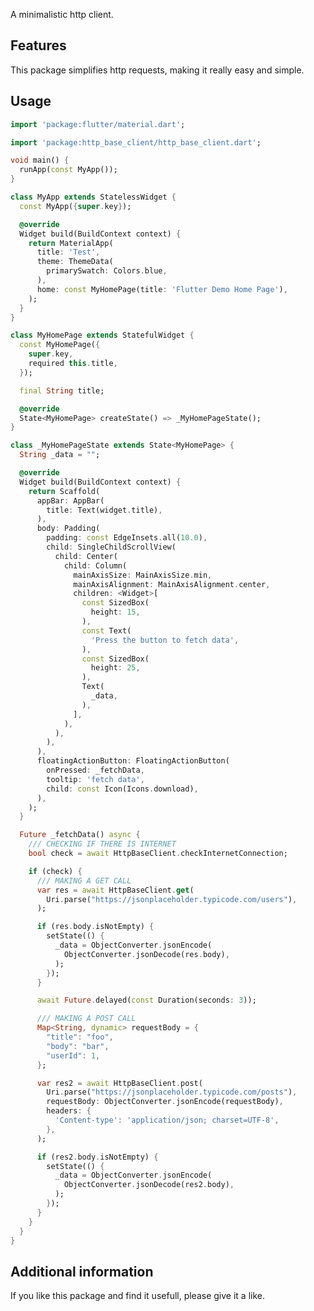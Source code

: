 <!-- 
This README describes the package. If you publish this package to pub.dev,
this README's contents appear on the landing page for your package.

For information about how to write a good package README, see the guide for
[writing package pages](https://dart.dev/guides/libraries/writing-package-pages). 

For general information about developing packages, see the Dart guide for
[creating packages](https://dart.dev/guides/libraries/create-library-packages)
and the Flutter guide for
[developing packages and plugins](https://flutter.dev/developing-packages). 
-->

A minimalistic http client.
## Features

This package simplifies http requests, making it really easy and simple.

<!--
NOTE: since the package 'universal_io' is returning an error when trying to invoke the method InternetAddress.lookup('address'), the getter checkInternetConnection will ALWAYS return true if the code was compiled to javascript. Otherwise it`s functionality remains unchanged 
-->

## Usage

```dart
import 'package:flutter/material.dart';

import 'package:http_base_client/http_base_client.dart';

void main() {
  runApp(const MyApp());
}

class MyApp extends StatelessWidget {
  const MyApp({super.key});

  @override
  Widget build(BuildContext context) {
    return MaterialApp(
      title: 'Test',
      theme: ThemeData(
        primarySwatch: Colors.blue,
      ),
      home: const MyHomePage(title: 'Flutter Demo Home Page'),
    );
  }
}

class MyHomePage extends StatefulWidget {
  const MyHomePage({
    super.key,
    required this.title,
  });

  final String title;

  @override
  State<MyHomePage> createState() => _MyHomePageState();
}

class _MyHomePageState extends State<MyHomePage> {
  String _data = "";

  @override
  Widget build(BuildContext context) {
    return Scaffold(
      appBar: AppBar(
        title: Text(widget.title),
      ),
      body: Padding(
        padding: const EdgeInsets.all(10.0),
        child: SingleChildScrollView(
          child: Center(
            child: Column(
              mainAxisSize: MainAxisSize.min,
              mainAxisAlignment: MainAxisAlignment.center,
              children: <Widget>[
                const SizedBox(
                  height: 15,
                ),
                const Text(
                  'Press the button to fetch data',
                ),
                const SizedBox(
                  height: 25,
                ),
                Text(
                  _data,
                ),
              ],
            ),
          ),
        ),
      ),
      floatingActionButton: FloatingActionButton(
        onPressed: _fetchData,
        tooltip: 'fetch data',
        child: const Icon(Icons.download),
      ),
    );
  }

  Future _fetchData() async {
    /// CHECKING IF THERE IS INTERNET
    bool check = await HttpBaseClient.checkInternetConnection;

    if (check) {
      /// MAKING A GET CALL
      var res = await HttpBaseClient.get(
        Uri.parse("https://jsonplaceholder.typicode.com/users"),
      );

      if (res.body.isNotEmpty) {
        setState(() {
          _data = ObjectConverter.jsonEncode(
            ObjectConverter.jsonDecode(res.body),
          );
        });
      }

      await Future.delayed(const Duration(seconds: 3));

      /// MAKING A POST CALL
      Map<String, dynamic> requestBody = {
        "title": "foo",
        "body": "bar",
        "userId": 1,
      };

      var res2 = await HttpBaseClient.post(
        Uri.parse("https://jsonplaceholder.typicode.com/posts"),
        requestBody: ObjectConverter.jsonEncode(requestBody),
        headers: {
          'Content-type': 'application/json; charset=UTF-8',
        },
      );

      if (res2.body.isNotEmpty) {
        setState(() {
          _data = ObjectConverter.jsonEncode(
            ObjectConverter.jsonDecode(res2.body),
          );
        });
      }
    }
  }
}

```

## Additional information

If you like this package and find it usefull, please give it a like.
